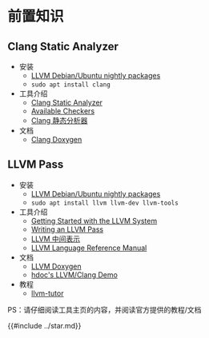 # 前置知识

## Clang Static Analyzer

- 安装
  - [LLVM Debian/Ubuntu nightly packages](https://apt.llvm.org)
  - `sudo apt install clang`
- 工具介绍
  - [Clang Static Analyzer](https://clang-analyzer.llvm.org)
  - [Available Checkers](https://clang-analyzer.llvm.org/available_checks.html)
  - [Clang 静态分析器](https://getting-started-with-llvm-core-libraries-zh-cn.readthedocs.io/zh_CN/latest/ch09.html#)
- 文档
  - [Clang Doxygen](https://clang.llvm.org/doxygen/index.html)

## LLVM Pass

- 安装
  - [LLVM Debian/Ubuntu nightly packages](https://apt.llvm.org)
  - `sudo apt install llvm llvm-dev llvm-tools`
- 工具介绍
  - [Getting Started with the LLVM System](https://llvm.org/docs/GettingStarted.html)
  - [Writing an LLVM Pass](https://llvm.org/docs/WritingAnLLVMNewPMPass.html)
  - [LLVM 中间表示](https://getting-started-with-llvm-core-libraries-zh-cn.readthedocs.io/zh_CN/latest/ch05.html)
  - [LLVM Language Reference Manual](https://llvm.org/docs/LangRef.html)
- 文档
  - [LLVM Doxygen](https://llvm.org/doxygen/index.html)
  - [hdoc's LLVM/Clang Demo](https://docs.hdoc.io/hdoc/llvm-project/)
- 教程
  - [llvm-tutor](https://github.com/banach-space/llvm-tutor)

PS：请仔细阅读工具主页的内容，并阅读官方提供的教程/文档

{{#include ../star.md}}

